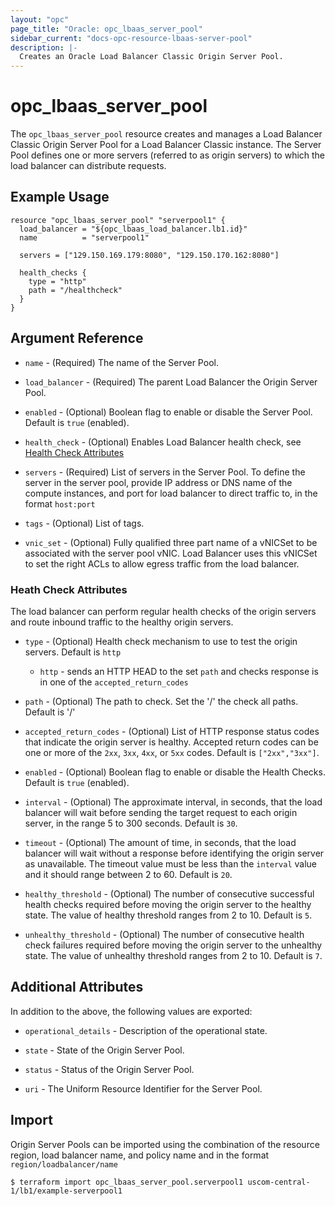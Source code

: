 ```yaml
---
layout: "opc"
page_title: "Oracle: opc_lbaas_server_pool"
sidebar_current: "docs-opc-resource-lbaas-server-pool"
description: |-
  Creates an Oracle Load Balancer Classic Origin Server Pool.
---
```


# opc\_lbaas\_server\_pool

The `opc_lbaas_server_pool` resource creates and manages a Load Balancer Classic Origin Server Pool for a Load Balancer Classic instance. The Server Pool defines one or more servers (referred to as origin servers) to which the load balancer can distribute requests.

## Example Usage

```hcl
resource "opc_lbaas_server_pool" "serverpool1" {
  load_balancer = "${opc_lbaas_load_balancer.lb1.id}"
  name          = "serverpool1"

  servers = ["129.150.169.179:8080", "129.150.170.162:8080"]

  health_checks {
    type = "http"
    path = "/healthcheck"
  }
}
```

## Argument Reference

* `name` - (Required) The name of the Server Pool.

* `load_balancer` - (Required) The parent Load Balancer the Origin Server Pool.

* `enabled` - (Optional) Boolean flag to enable or disable the Server Pool. Default is `true` (enabled).

* `health_check` - (Optional) Enables Load Balancer health check, see [Health Check Attributes](#health-check-attributes)

* `servers` - (Required) List of servers in the Server Pool. To define the server in the server pool, provide IP address or DNS name of the compute instances, and port for load balancer to direct traffic to, in the format `host:port`

* `tags` - (Optional) List of tags.

* `vnic_set` - (Optional) Fully qualified three part name of a vNICSet to be associated with the server pool vNIC. Load Balancer uses this vNICSet to set the right ACLs to allow egress traffic from the load balancer.

### Heath Check Attributes

The load balancer can perform regular health checks of the origin servers and route inbound traffic to the healthy origin servers.

* `type` - (Optional) Health check mechanism to use to test the origin servers.   Default is `http`

  - `http` - sends an HTTP HEAD to the set `path` and checks response is in one of the `accepted_return_codes`

* `path` - (Optional) The path to check. Set the '/' the check all paths. Default is '/'

* `accepted_return_codes` - (Optional) List of HTTP response status codes that indicate the origin server is healthy. Accepted return codes can be one or more of the `2xx`, `3xx`, `4xx`, or `5xx` codes. Default is `["2xx","3xx"]`.

* `enabled` - (Optional) Boolean flag to enable or disable the Health Checks. Default is `true` (enabled).

* `interval` - (Optional) The approximate interval, in seconds, that the load balancer will wait before sending the target request to each origin server, in the range 5 to 300 seconds. Default is `30`.

* `timeout` - (Optional) The amount of time, in seconds, that the load balancer will wait without a response before identifying the origin server as unavailable. The timeout value must be less than the `interval` value and it should range between 2 to 60. Default is `20`.

* `healthy_threshold` - (Optional) The number of consecutive successful health checks required before moving the origin server to the healthy state. The value of healthy threshold ranges from 2 to 10. Default is `5`.

* `unhealthy_threshold` - (Optional) The number of consecutive health check failures required before moving the origin server to the unhealthy state. The value of unhealthy threshold ranges from 2 to 10. Default is `7`.

## Additional Attributes

In addition to the above, the following values are exported:

* `operational_details` - Description of the operational state.

* `state` - State of the Origin Server Pool.

* `status` - Status of the Origin Server Pool.

* `uri` - The Uniform Resource Identifier for the Server Pool.

## Import

Origin Server Pools can be imported using the combination of the resource region, load balancer name, and policy name and in the format `region/loadbalancer/name`

```shell
$ terraform import opc_lbaas_server_pool.serverpool1 uscom-central-1/lb1/example-serverpool1
```
